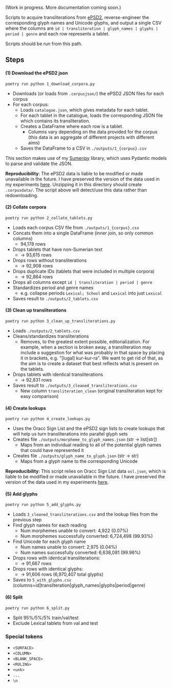 (Work in progress. More documentation coming soon.)

Scripts to acquire transliterations from [ePSD2](https://oracc.museum.upenn.edu/epsd2),
reverse-engineer the corresponding glyph names and Unicode glyphs,
and output a single CSV where the columns are
`id | transliteration | glyph_names | glyphs | period | genre`
and each row represents a tablet.

Scripts should be run from this path.

## Steps

#### (1) Download the ePSD2 json

`poetry run python 1_download_corpora.py`

* Downloads (or loads from `.corpusjson/`) the ePSD2 JSON files for each corpus
* For each corpus:
  * Loads `catalogue.json`, which gives metadata for each tablet.
  * For each tablet in the catalogue, loads the corresponding JSON file which contains its transliteration.
  * Creates a DataFrame where each row is a tablet.
    * Columns vary depending on the data provided for the corpus (this data is an aggregate of different projects with different aims)
  * Saves the DataFrame to a CSV in `./outputs/1_{corpus}.csv`
 
This section makes use of my [Sumeripy](https://github.com/colesimmons/sumeripy) library, which uses Pydantic models to parse and validate the JSON.

**Reproducibility**: The ePSD2 data is liable to be modified or made unavailable in the future.
I have preserved the version of the data used in my experiments [here](https://drive.google.com/file/d/1gCubNGMb9_R0QcCyl4JwVAd5b-YKjL2Z/view?usp=drive_link).
Unzipping it in this directory should create `.corpusdata/`. The script above will detect/use this data rather than redownloading.


#### (2) Collate corpora

`poetry run python 2_collate_tablets.py`

* Loads each corpus CSV file from `./outputs/1_{corpus}.csv`
* Concats them into a single DataFrame (inner join, so only common columns)
  * 94,178 rows
* Drops tablets that have non-Sumerian text
  * -> 93,615 rows
* Drops rows without transliterations
  * -> 92,908 rows
* Drops duplicate IDs (tablets that were included in multiple corpora)
  * -> 92,864 rows
* Drops all columns except `id | transliteration | period | genre`
* Standardizes period and genre names
  * e.g. collapse periods `Lexical; School` and `Lexical` into just `Lexical`
* Saves result to `./outputs/2_tablets.csv`


#### (3) Clean up transliterations

`poetry run python 3_clean_up_transliterations.py`

* Loads `./outputs/2_tablets.csv`
* Cleans/standardizes transliterations
  * Removes, to the greatest extent possible, editorialization. For example, when a section is broken away, a transliteration may include a suggestion for what was probably in that space by placing it in brackets, e.g. "[lugal\] kur-kur-ra". We want to get rid of that, as the aim is to create a dataset that best reflects what is present on the tablets.
* Drops tablets with identical transliterations
  * -> 92,831 rows
* Saves result to `./outputs/3_cleaned_transliterations.csv`
  * New column `transliteration_clean` (original transliteration kept for easy comparison)


#### (4) Create lookups

`poetry run python 4_create_lookups.py`

* Uses the Oracc Sign List and the ePSD2 sign lists to create lookups that will help us turn transliterations into parallel glyph sets
* Creates file `./outputs/morpheme_to_glyph_names.json` (str -> list[str])
  * Maps from an individual reading to all of the potential glyph names that could have represented it
* Creates file `./outputs/glyph_name_to_glyph.json` (str -> str)
  * Maps from a glyph name to the corresponding Unicode

**Reproducibility**: This script relies on Oracc Sign List data `osl.json`, which is liable to be modified or made unavailable in the future.
I have preserved the version of the data used in my experiments [here](https://drive.google.com/file/d/1qArSHeGsCHc3Fq6gdZiBLIvvObB5cIrU/view?usp=drive_link).


#### (5) Add glyphs

`poetry run python 5_add_glyphs.py`

* Loads `3_cleaned_transliterations.csv` and the lookup files from the previous step
* Find glyph names for each reading
  * Num morphemes unable to convert: 4,922 (0.07%)
  * Num morphemes successfully converted: 6,724,498 (99.93%)
* Find Unicode for each glyph name
  * Num names unable to convert: 2,975 (0.04%)
  * Num names successfully converted: 6,638,081 (99.96%)
* Drops rows with identical transliterations:
   * -> 91,667 rows
* Drops rows with identical glyphs:
   * -> 91,606 rows (6,970,407 total glyphs)
* Saves to `5_with_glyphs.csv` (columns=id|transliteration|glyph_names|glyphs|period|genre)


#### (6) Split

`poetry run python 6_split.py`

* Split 95%/5%/5% train/val/test
* Exclude Lexical tablets from val and test


### Special tokens
* `<SURFACE>`
* `<COLUMN>`
* `<BLANK_SPACE>`
* `<RULING>`
* `<unk>`
* `...`
* `\n`

